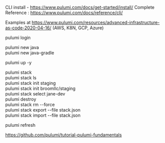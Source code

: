 CLI install - https://www.pulumi.com/docs/get-started/install/
Complete Reference : https://www.pulumi.com/docs/reference/cli/

Examples at https://www.pulumi.com/resources/advanced-infrastructure-as-code-2020-04-16/ (AWS, K8N, GCP, Azure) 

pulumi login

pulumi new java</br>
pulumi new java-gradle</br>

pulumi up -y</br>

pulumi stack</br>
pulumi stack ls</br>
pulumi stack init staging</br>
pulumi stack init broomllc/staging</br>
pulumi stack select jane-dev</br>
pulumi destroy</br>
pulumi stack rm --force</br>
pulumi stack export --file stack.json</br>
pulumi stack import --file stack.json</br>

pulumi refresh

https://github.com/pulumi/tutorial-pulumi-fundamentals
